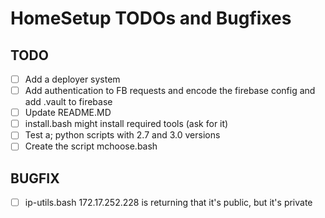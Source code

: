 # HomeSetup TODOs and Bugfixes

## TODO

- [ ] Add a deployer system
- [ ] Add authentication to FB requests and encode the firebase config and add .vault to firebase
- [ ] Update README.MD
- [ ] install.bash might install required tools (ask for it)
- [ ] Test a; python scripts with 2.7 and 3.0 versions
- [ ] Create the script mchoose.bash

## BUGFIX

- [ ] ip-utils.bash 172.17.252.228 is returning that it's public, but it's private